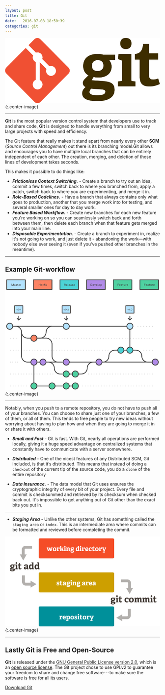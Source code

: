 ```yaml
---
layout: post
title: Git
date:   2016-07-08 18:50:39  
categories: git
---
```


![Git](/assets/img/git-full-color.png){:.center-image}

---

**Git** is the most popular version control system that developers use to track and share code, **Git** is  designed to handle everything from small to very large projects with speed and efficiency. 

The Git feature that really makes it stand apart from nearly every other **SCM** (_Source Control Management_) out there is its branching model.Git allows and encourages you to have multiple local branches that can be entirely independent of each other. The creation, merging, and deletion of those lines of development takes seconds. 

This makes it possible to do things like:

- **_Frictionless Context Switching._** -  Create a branch to try out an idea, commit a few times, switch back to where you branched from, apply a patch, switch back to where you are experimenting, and merge it in. 
- **_Role-Based Codelines._** - Have a branch that always contains only what goes to production, another that you merge work into for testing, and several smaller ones for day to day work. 
- **_Feature Based Workflow._** -  Create new branches for each new feature you're working on so you can seamlessly switch back and forth between them, then delete each branch when that feature gets merged into your main line. 
- **_Disposable Experimentation_**. - Create a branch to experiment in, realize it's not going to work, and just delete it - abandoning the work—with nobody else ever seeing it (even if you've pushed other branches in the meantime). 

---

## Example Git-workflow

![git-workflow](/assets/img/git-workflow.png){:.center-image}

---

Notably, when you push to a remote repository, you do not have to push all of your branches. You can choose to share just one of your branches, a few of them, or all of them. This tends to free people to try new ideas without worrying about having to plan how and when they are going to merge it in or share it with others.

- **_Small and Fast_** - Git is fast. With Git, nearly all operations are performed locally, giving it a huge speed advantage on centralized systems that constantly have to communicate with a server somewhere.

- **_Distributed_** - One of the nicest features of any Distributed SCM, Git included, is that it’s distributed. This means that instead of doing a `checkout` of the current tip of the source code, you do a `clone` of the entire repository

- **_Data Insurance._** - The data model that Git uses ensures the cryptographic integrity of every bit of your project. Every file and commit is checksummed and retrieved by its checksum when checked back out. It's impossible to get anything out of Git other than the exact bits you put in.

---

- **_Staging Area_** - Unlike the other systems, Git has something called the `staging area` or `index`. This is an intermediate area where commits can be formatted and reviewed before completing the commit.

![staging-area](/assets/img/staging.png){:.center-image}

---

## Lastly Git is Free and Open-Source

**Git** is released under the [GNU General Public License version 2.0](http://opensource.org/licenses/GPL-2.0), which is an [open source license](http://www.opensource.org/docs/osd). The Git project chose to use GPLv2 to guarantee your freedom to share and change free software---to make sure the software is free for all its users.

[Download Git](https://git-scm.com/)
